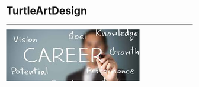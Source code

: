 # TurtleArtDesign
<hr>
<img src="https://github.com/RejiJose/TurtleArtDesign/blob/master/careerpic.jpg">
